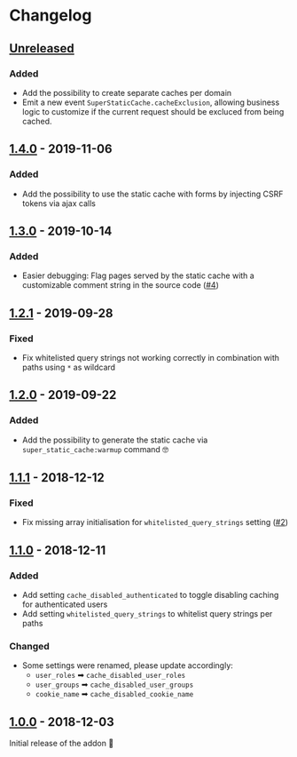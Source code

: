 # Changelog

## [Unreleased]

### Added

* Add the possibility to create separate caches per domain
* Emit a new event `SuperStaticCache.cacheExclusion`, allowing business logic to customize if the current request should be excluced from being cached. 

## [1.4.0] - 2019-11-06

### Added

* Add the possibility to use the static cache with forms by injecting CSRF tokens via ajax calls

## [1.3.0] - 2019-10-14

### Added

* Easier debugging: Flag pages served by the static cache with a customizable comment string in the source code ([#4](https://github.com/wanze/SuperStaticCache/issues/4))

## [1.2.1] - 2019-09-28

### Fixed

* Fix whitelisted query strings not working correctly in combination with paths using `*` as wildcard

## [1.2.0] - 2019-09-22

### Added

* Add the possibility to generate the static cache via `super_static_cache:warmup` command 🤓

## [1.1.1] - 2018-12-12

### Fixed

* Fix missing array initialisation for `whitelisted_query_strings` setting ([#2](https://github.com/wanze/SuperStaticCache/issues/2))

## [1.1.0] - 2018-12-11

### Added

* Add setting `cache_disabled_authenticated` to toggle disabling caching for authenticated users 
* Add setting `whitelisted_query_strings` to whitelist query strings per paths

### Changed

* Some settings were renamed, please update accordingly:
  * `user_roles` ➡ `cache_disabled_user_roles` 
  * `user_groups` ➡ `cache_disabled_user_groups`
  * `cookie_name` ➡ `cache_disabled_cookie_name`

## [1.0.0] - 2018-12-03

Initial release of the addon 🐣

[Unreleased]: https://github.com/wanze/SuperStaticCache/compare/v1.4.0...HEAD
[1.0.0]: https://github.com/wanze/SuperStaticCache/releases/tag/v1.0.0
[1.1.0]: https://github.com/wanze/SuperStaticCache/releases/tag/v1.1.0
[1.1.1]: https://github.com/wanze/SuperStaticCache/releases/tag/v1.1.1
[1.2.0]: https://github.com/wanze/SuperStaticCache/releases/tag/v1.2.0
[1.2.1]: https://github.com/wanze/SuperStaticCache/releases/tag/v1.2.1
[1.3.0]: https://github.com/wanze/SuperStaticCache/releases/tag/v1.3.0
[1.4.0]: https://github.com/wanze/SuperStaticCache/releases/tag/v1.4.0
